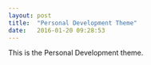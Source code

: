 ```yaml
---
layout: post
title:  "Personal Development Theme"
date:   2016-01-20 09:28:53
---
```


This is the Personal Development theme. 